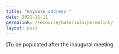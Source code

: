 ```yaml
---
title: "Keynote address "
date: 2021-11-11
permalink: /resource/materials/permalink/
layout: post
---
```


[To be populated after the inaugural meeting